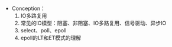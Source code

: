 # 

- Conception：
  1. IO多路复用
  2. 常见的IO模型：阻塞、非阻塞、IO多路复用、信号驱动、异步IO
  3. select、poll、epoll
  3. epoll的LT和ET模式的理解